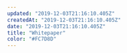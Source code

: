 ```yaml
---
updated: "2019-12-03T21:16:10.405Z"
createdAt: "2019-12-03T21:16:10.405Z"
date: "2019-12-03T21:16:10.405Z"
title: "Whitepaper"
color: "#FC7D8D"
---
```

